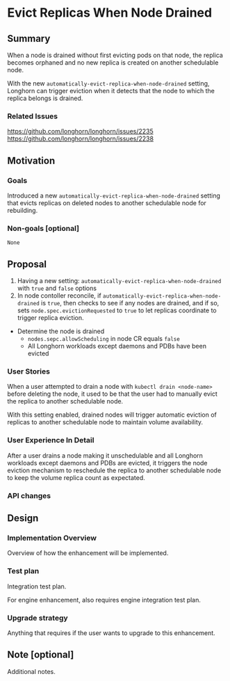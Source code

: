 # Evict Replicas When Node Drained

## Summary

When a node is drained without first evicting pods on that node, the replica becomes orphaned and no new replica is created on another schedulable node. 

With the new `automatically-evict-replica-when-node-drained` setting, Longhorn can trigger eviction when it detects that the node to which the replica belongs is drained. 

### Related Issues

https://github.com/longhorn/longhorn/issues/2235
https://github.com/longhorn/longhorn/issues/2238

## Motivation

### Goals

Introduced a new `automatically-evict-replica-when-node-drained` setting that evicts replicas on deleted nodes to another schedulable node for rebuilding.

### Non-goals [optional]

`None`

## Proposal

1. Having a new setting: `automatically-evict-replica-when-node-drained` with `true` and `false` options
2. In node contoller reconcile, if `automatically-evict-replica-when-node-drained` is `true`, then checks to see if any nodes are drained, and if so, sets `node.spec.evictionRequested` to `true` to let replicas coordinate to trigger replica eviction.
  - Determine the node is drained
    - `nodes.sepc.allowScheduling` in node CR equals `false`
    - All Longhorn workloads except daemons and PDBs have been evicted

### User Stories

When a user attempted to drain a node with `kubectl drain <node-name>` before deleting the node, it used to be that the user had to manually evict the replica to another schedulable node. 

With this setting enabled, drained nodes will trigger automatic eviction of replicas to another schedulable node to maintain volume availability.

### User Experience In Detail

After a user drains a node making it unschedulable and all Longhorn workloads except daemons and PDBs are evicted, it triggers the node eviction mechanism to reschedule the replica to another schedulable node to keep the volume replica count as expectated.

### API changes

## Design

### Implementation Overview

Overview of how the enhancement will be implemented.

### Test plan

Integration test plan.

For engine enhancement, also requires engine integration test plan.

### Upgrade strategy

Anything that requires if the user wants to upgrade to this enhancement.

## Note [optional]

Additional notes.
